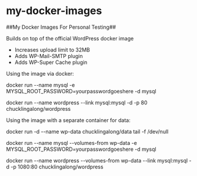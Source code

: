 # my-docker-images
##My Docker Images For Personal Testing##

Builds on top of the official WordPress docker image
- Increases upload limit to 32MB
- Adds WP-Mail-SMTP plugin
- Adds WP-Super Cache plugin

Using the image via docker:

docker run --name mysql -e MYSQL_ROOT_PASSWORD=yourpasswordgoeshere -d mysql

docker run --name wordpress --link mysql:mysql -d -p 80 chucklingalong/wordpress

Using the image with a separate container for data:

docker run -d --name wp-data chucklingalong/data tail -f /dev/null

docker run --name mysql --volumes-from wp-data 
 -e MYSQL_ROOT_PASSWORD=yourpasswordgoeshere -d mysql

docker run --name wordpress --volumes-from wp-data 
 --link mysql:mysql -d -p 1080:80 chucklingalong/wordpress



